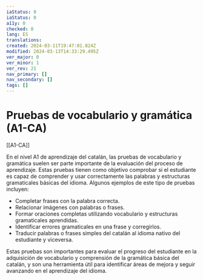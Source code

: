 ```yaml
---
iaStatus: 0
iaStatus: 0
a11y: 0
checked: 0
lang: ES
translations: 
created: 2024-03-11T19:47:01.824Z
modified: 2024-03-13T14:33:29.495Z
ver_major: 0
ver_minor: 1
ver_rev: 21
nav_primary: []
nav_secondary: []
tags: []
---
```

# Pruebas de vocabulario y gramática (A1-CA)

[[A1-CA]]

En el nivel A1 de aprendizaje del catalán, las pruebas de vocabulario y gramática suelen ser parte importante de la evaluación del proceso de aprendizaje. Estas pruebas tienen como objetivo comprobar si el estudiante es capaz de comprender y usar correctamente las palabras y estructuras gramaticales básicas del idioma. Algunos ejemplos de este tipo de pruebas incluyen:

- Completar frases con la palabra correcta.
- Relacionar imágenes con palabras o frases.
- Formar oraciones completas utilizando vocabulario y estructuras gramaticales aprendidas.
- Identificar errores gramaticales en una frase y corregirlos.
- Traducir palabras o frases simples del catalán al idioma nativo del estudiante y viceversa.

Estas pruebas son importantes para evaluar el progreso del estudiante en la adquisición de vocabulario y comprensión de la gramática básica del catalán, y son una herramienta útil para identificar áreas de mejora y seguir avanzando en el aprendizaje del idioma.
